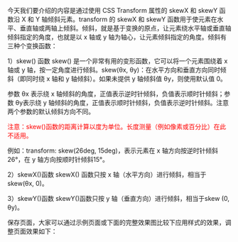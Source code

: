 今天我们要介绍的内容是通过使用 CSS Transform 属性的 skewX 和 skewY 函数沿 X 和 Y 轴倾斜元素。transform 的 skewX 和 skewY 函数用于使元素在水平、垂直轴或两轴上倾斜。倾斜，就是基于变换的原点，让元素绕水平轴或垂直轴倾斜指定的角度，也就是以 x 轴或 y 轴为轴心，让元素倾斜指定的角度。倾斜有三种个变换函数：

1）skew() 函数
skew() 是一个非常有用的变形函数，它可以将一个元素围绕着 x 轴或 y 轴，按一定角度进行倾斜。skew(θx, θy)：在水平方向和垂直方向同时倾斜（即同时绕 x 轴和 y 轴倾斜）。如果未提供 y 轴倾斜值 θy，则使用默认值 0。

参数 θx 表示绕 x 轴倾斜的角度，正值表示逆时针倾斜，负值表示顺时针倾斜；参数 θy表示绕 y 轴倾斜的角度，正值表示顺时针倾斜，负值表示逆时针倾斜。注意两个参数的默认倾斜方向不同。

<span style="color:red">注意：skew()函数的距离计算以度为单位。长度测量（例如像素或百分比）在此不适用。</span>

例如：transform: skew(26deg, 15deg)，表示元素在 x 轴方向按逆时针倾斜26°，在 y 轴方向按顺时针倾斜15°。

2）skewX()函数
skewX() 函数只按 x 轴（水平方向）进行倾斜，相当于 skew(θx, 0)。

3）skewY()函数
skewY()函数只按 y 轴（垂直方向）进行倾斜，相当于skew (0, θy)。




保存页面，大家可以通过示例页面或下面的完整效果图比较下应用样式的效果，调整页面效果如下：
